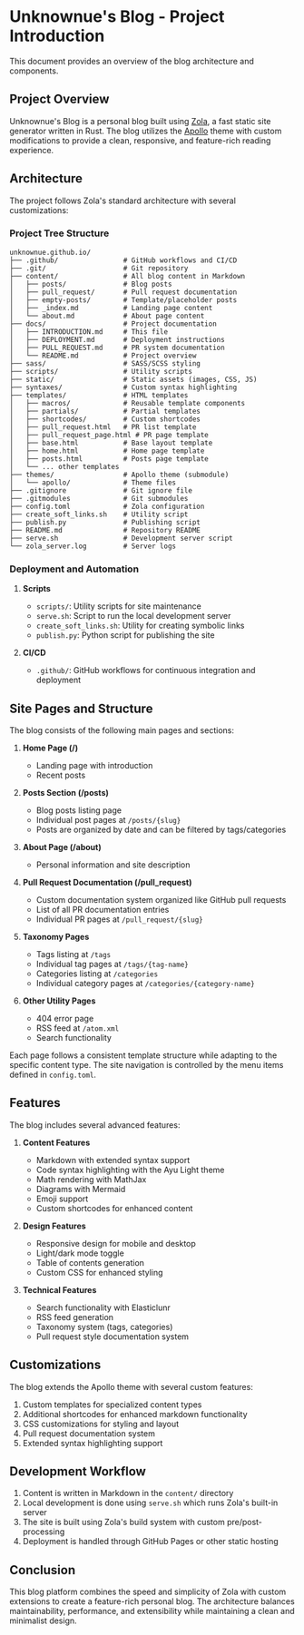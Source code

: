 # Unknownue's Blog - Project Introduction

This document provides an overview of the blog architecture and components.

## Project Overview

Unknownue's Blog is a personal blog built using [Zola](https://www.getzola.org/), a fast static site generator written in Rust. The blog utilizes the [Apollo](https://www.getzola.org/themes/apollo/) theme with custom modifications to provide a clean, responsive, and feature-rich reading experience.

## Architecture

The project follows Zola's standard architecture with several customizations:

### Project Tree Structure

```
unknownue.github.io/
├── .github/                # GitHub workflows and CI/CD
├── .git/                   # Git repository
├── content/                # All blog content in Markdown
│   ├── posts/              # Blog posts
│   ├── pull_request/       # Pull request documentation
│   ├── empty-posts/        # Template/placeholder posts
│   ├── _index.md           # Landing page content
│   └── about.md            # About page content
├── docs/                   # Project documentation
│   ├── INTRODUCTION.md     # This file
│   ├── DEPLOYMENT.md       # Deployment instructions
│   ├── PULL_REQUEST.md     # PR system documentation
│   └── README.md           # Project overview
├── sass/                   # SASS/SCSS styling
├── scripts/                # Utility scripts
├── static/                 # Static assets (images, CSS, JS)
├── syntaxes/               # Custom syntax highlighting
├── templates/              # HTML templates
│   ├── macros/             # Reusable template components
│   ├── partials/           # Partial templates
│   ├── shortcodes/         # Custom shortcodes
│   ├── pull_request.html   # PR list template
│   ├── pull_request_page.html # PR page template
│   ├── base.html           # Base layout template
│   ├── home.html           # Home page template
│   ├── posts.html          # Posts page template
│   └── ... other templates
├── themes/                 # Apollo theme (submodule)
│   └── apollo/             # Theme files
├── .gitignore              # Git ignore file
├── .gitmodules             # Git submodules
├── config.toml             # Zola configuration
├── create_soft_links.sh    # Utility script
├── publish.py              # Publishing script
├── README.md               # Repository README
├── serve.sh                # Development server script
└── zola_server.log         # Server logs
```

### Deployment and Automation

1. **Scripts**
   - `scripts/`: Utility scripts for site maintenance
   - `serve.sh`: Script to run the local development server
   - `create_soft_links.sh`: Utility for creating symbolic links
   - `publish.py`: Python script for publishing the site

2. **CI/CD**
   - `.github/`: GitHub workflows for continuous integration and deployment

## Site Pages and Structure

The blog consists of the following main pages and sections:

1. **Home Page (/)** 
   - Landing page with introduction
   - Recent posts

2. **Posts Section (/posts)**
   - Blog posts listing page
   - Individual post pages at `/posts/{slug}`
   - Posts are organized by date and can be filtered by tags/categories

3. **About Page (/about)**
   - Personal information and site description

4. **Pull Request Documentation (/pull_request)**
   - Custom documentation system organized like GitHub pull requests
   - List of all PR documentation entries
   - Individual PR pages at `/pull_request/{slug}`

5. **Taxonomy Pages**
   - Tags listing at `/tags`
   - Individual tag pages at `/tags/{tag-name}`
   - Categories listing at `/categories`
   - Individual category pages at `/categories/{category-name}`

6. **Other Utility Pages**
   - 404 error page
   - RSS feed at `/atom.xml`
   - Search functionality

Each page follows a consistent template structure while adapting to the specific content type. The site navigation is controlled by the menu items defined in `config.toml`.

## Features

The blog includes several advanced features:

1. **Content Features**
   - Markdown with extended syntax support
   - Code syntax highlighting with the Ayu Light theme
   - Math rendering with MathJax
   - Diagrams with Mermaid
   - Emoji support
   - Custom shortcodes for enhanced content

2. **Design Features**
   - Responsive design for mobile and desktop
   - Light/dark mode toggle
   - Table of contents generation
   - Custom CSS for enhanced styling

3. **Technical Features**
   - Search functionality with Elasticlunr
   - RSS feed generation
   - Taxonomy system (tags, categories)
   - Pull request style documentation system

## Customizations

The blog extends the Apollo theme with several custom features:

1. Custom templates for specialized content types
2. Additional shortcodes for enhanced markdown functionality
3. CSS customizations for styling and layout
4. Pull request documentation system
5. Extended syntax highlighting support

## Development Workflow

1. Content is written in Markdown in the `content/` directory
2. Local development is done using `serve.sh` which runs Zola's built-in server
3. The site is built using Zola's build system with custom pre/post-processing
4. Deployment is handled through GitHub Pages or other static hosting

## Conclusion

This blog platform combines the speed and simplicity of Zola with custom extensions to create a feature-rich personal blog. The architecture balances maintainability, performance, and extensibility while maintaining a clean and minimalist design.
